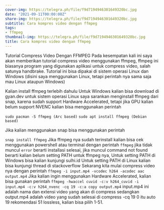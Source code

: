 ```yaml
---
cover-img: https://telegra.ph/file/f9d7194946301649320bc.jpg
date: "2021-09-11T00:00:00Z"
share-img: https://telegra.ph/file/f9d7194946301649320bc.jpg
subtitle: Cara kompres video dengan ffmpeg
tags:
- ffmpeg
thumbnail-img: https://telegra.ph/file/f9d7194946301649320bc.jpg
title: Cara kompres video dengan ffmpeg
---
```


Tutorial Compress Video Dengan FFMPEG
Pada kesempatan kali ini saya akan memberikan tutorial compress video menggunakan ffmpeg, ffmpeg ini biasanya program yang digunakan aplikasi untuk compress video, salah satunya handbrake. Tutorial ini bisa dipakai di sistem operasi Linux dan Windows (disini saya menggunakan Linux, tetapi perintah nya sama saja mau Linux ataupun Windows)

Kalian install ffmpeg terlebih dahulu
Untuk Windows kalian bisa download di gyan.dev
untuk sistem operasi Linux saya sarankan menginstall ffmpeg dari snap, karena sudah support Hardware Accelerated, tetapi jika GPU kalian belum support NVENC kalian bisa menggunakan perintah

 ```sudo pacman -S ffmpeg (Arc based)```
 ```sudo apt install ffmpeg (Debian based)```

Jika kalian menggunakan snap bisa menggunakan perintah

 ```snap install ffmpeg```
Jika ffmpeg nya sudah terinstall kalian bisa cek menggunakan powershell atau terminal dengan perintah ```ffmpeg``` jika tidak muncul ```error``` berarti installasi selesai, jika muncul command not found berarti kalian belum setting PATH untuk ffmpeg nya,
Untuk setting PATH di Windows bisa kalian kunjungi sulhi.id
Untuk setting PATH di Linux kalian bisa kunjungi thread di stackoverflow
Sekarang kita mulai compress video nya dengan perintah
 ```ffmpeg -i input.mp4 -vcodec h264 -acodec aac output.mp4```
Jika kalian ingin menggunakan Hardware Accelerated, kalian bisa gunakan perintah
 ```ffmpeg -hwaccel cuvid -c:v h264_cuvid -i input.mp4 -c:v h264_nvenc -cq 19 -c:a copy output.mp4```
input.mp4 ini adalah nama dan extensi video yang akan di compress sedangkan output.mp4 adalah video yang sudah selesai di compress
-cq 19 0 itu auto 19 rekomendasi 51 lossless, kalian bisa pilih 1-51.